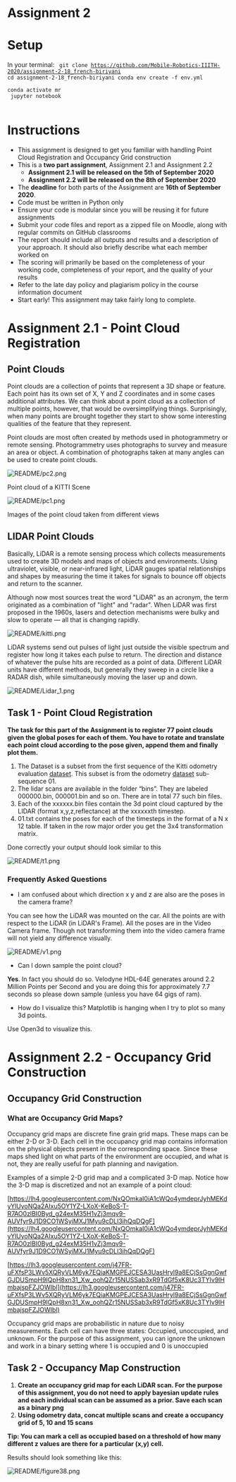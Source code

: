 # Assignment 2

# Setup

In your terminal:
<code>
    git clone https://github.com/Mobile-Robotics-IIITH-2020/assignment-2-18_french-biriyani
    cd assignment-2-18_french-biriyani
    conda env create -f env.yml <br/>
    conda activate mr <br/>
    jupyter notebook <br/>
 </code>

# Instructions

- This assignment is designed to get you familiar with handling Point Cloud Registration and Occupancy Grid construction
- This is a **two part assignment**, Assignment 2.1 and Assignment 2.2
    - **Assignment 2.1 will be released on the 5th of September 2020**
    - **Assignment 2.2 will be released on the 8th of September 2020**
- The **deadline** for both parts of the Assignment are **16th of September 2020**.
- Code must be written in Python only
- Ensure your code is modular since you will be reusing it for future assignments
- Submit your code files and report as a zipped file on Moodle, along with regular commits on GitHub classrooms
- The report should include all outputs and results and a description of your approach. It should also briefly describe what each member worked on
- The scoring will primarily be based on the completeness of your working code, completeness of your report, and the quality of your results
- Refer to the late day policy and plagiarism policy in the course information document
- Start early! This assignment may take fairly long to complete.

# Assignment 2.1 - Point Cloud Registration

## Point Clouds

Point clouds are a collection of points that represent a 3D shape or feature. Each point has its own set of X, Y and Z coordinates and in some cases additional attributes. We can think about a point cloud as a collection of multiple points, however, that would be oversimplifying things. Surprisingly, when many points are brought together they start to show some interesting qualities of the feature that they represent.

Point clouds are most often created by methods used in photogrammetry or remote sensing. Photogrammetry uses photographs to survey and measure an area or object. A combination of photographs taken at many angles can be used to create point clouds.

![README/pc2.png](README/pc2.png)

Point cloud of a KITTI Scene

![README/pc1.png](README/pc1.png)

Images of the point cloud taken from different views

## LIDAR Point Clouds

Basically, LiDAR is a remote sensing process which collects measurements used to create 3D models and maps of objects and environments. Using ultraviolet, visible, or near-infrared light, LiDAR gauges spatial relationships and shapes by measuring the time it takes for signals to bounce off objects and return to the scanner.

Although now most sources treat the word "LiDAR" as an acronym, the term originated as a combination of "light" and "radar". When LiDAR was first proposed in the 1960s, lasers and detection mechanisms were bulky and slow to operate — all that is changing rapidly.

![README/kitti.png](README/kitti.png)

LiDAR systems send out pulses of light just outside the visible spectrum and register how long it takes each pulse to return. The direction and distance of whatever the pulse hits are recorded as a point of data. Different LiDAR units have different methods, but generally they sweep in a circle like a RADAR dish, while simultaneously moving the laser up and down.

![README/Lidar_1.png](README/Lidar_1.png)

## Task 1 - Point Cloud Registration

**The task for this part of the Assignment is to register 77 point clouds given the global poses for each of them. You have to rotate and translate each point cloud according to the pose given, append them and finally plot them.**

1. The Dataset is a subset from the first sequence of the Kitti odometry evaluation [dataset](http://www.cvlibs.net/datasets/kitti/eval_odometry.php). This subset is from the odometry [dataset](http://www.cvlibs.net/download.php?file=data_odometry_velodyne.zip) sub-sequence 01.
2. The lidar scans are available in the folder “bins”. They are labeled 000000.bin, 000001.bin and so on. There are in total 77 such bin files.
3. Each of the xxxxxx.bin files contain the 3d point cloud captured by the LIDAR (format x,y,z,reflectance) at the xxxxxxth timestep.
4. 01.txt contains the poses for each of the timesteps in the format of a N x 12 table. If taken in the row major order you get the 3x4 transformation matrix.

Done correctly your output should look similar to this

![README/t1.png](README/t1.png)

### Frequently Asked Questions

- I am confused about which direction x y and z are also are the poses in the camera frame?

You can see how the LiDAR was mounted on the car. All the points are with respect to the LiDAR (in LiDAR's Frame). All the poses are in the Video Camera frame. Though not transforming them into the video camera frame will not yield any difference visually.

![README/v1.png](README/v1.png)

- Can I down sample the point cloud?

**Yes**. In fact you should do so. Velodyne HDL-64E generates around 2.2 Million Points per Second and you are doing this for approximately 7.7 seconds so please down sample (unless you have 64 gigs of ram).

- How do I visualize this? Matplotlib is hanging when I try to plot so many 3d points.

Use Open3d to visualize this.

# Assignment 2.2 - Occupancy Grid Construction

## Occupancy Grid Construction

### What are Occupancy Grid Maps?
Occupancy grid maps are discrete fine grain grid maps. These maps can be either 2-D or 3-D. Each cell in the occupancy grid map contains information on the physical objects present in the corresponding space. Since these maps shed light on what parts of the environment are occupied, and what is not, they are really useful for path planning and navigation.

Examples of a simple 2-D grid map and a complicated 3-D map. Notice how the 3-D map is discretized and not an example of a point cloud:

[https://lh4.googleusercontent.com/NxQOmkaI0iA1cWQo4ymdeprJyhMEKdyYlUyoNQa2AIxu5OY1YZ-LXoX-KeBoS-T-R7AO0zlBI0Byd_g24exM35H1vZj3mqv9-AUVfyr9J1D9CO1WSyiMXJ1Myu9cDLl3ihQqDQgF](https://lh4.googleusercontent.com/NxQOmkaI0iA1cWQo4ymdeprJyhMEKdyYlUyoNQa2AIxu5OY1YZ-LXoX-KeBoS-T-R7AO0zlBI0Byd_g24exM35H1vZj3mqv9-AUVfyr9J1D9CO1WSyiMXJ1Myu9cDLl3ihQqDQgF)

[https://lh3.googleusercontent.com/j47FR-uFXfsP3LWv5XQRyVLM6yk7EQiaKMGPEJCESA3UasHryl9a8ECjSsGgnGwfGJDUSmpH9IQpH8xn31_Xw_oohQZr15NUSSab3xR9TdGf5xK8Uc3TYIv9lHmbajspFZJOWIbl](https://lh3.googleusercontent.com/j47FR-uFXfsP3LWv5XQRyVLM6yk7EQiaKMGPEJCESA3UasHryl9a8ECjSsGgnGwfGJDUSmpH9IQpH8xn31_Xw_oohQZr15NUSSab3xR9TdGf5xK8Uc3TYIv9lHmbajspFZJOWIbl)

Occupancy grid maps are probabilistic in nature due to noisy measurements. Each cell can have three states: Occupied, unoccupied, and unknown. For the purpose of this assignment, you can ignore the unknown and work in a binary setting where 1 is occupied and 0 is unoccupied

## Task 2 -  Occupancy Map Construction

1. **Create an occupancy grid map for each LiDAR scan. For the purpose of this assignment, you do not need to apply bayesian update rules and each individual scan can be assumed as a prior. Save each scan as a binary png**
2. **Using odometry data, concat multiple scans and create a occupancy grid of 5, 10 and 15 scans**

**Tip: You can mark a cell as occupied based on a threshold of how many different z values are there for a particular (x,y) cell.**

Results should look something like this:

![README/figure38.png](README/figure38.png)
